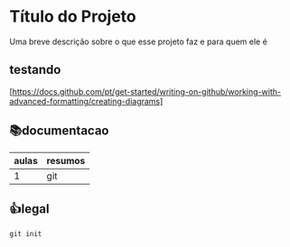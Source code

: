 
# Título do Projeto

Uma breve descrição sobre o que esse projeto faz e para quem ele é
## testando
[https://docs.github.com/pt/get-started/writing-on-github/working-with-advanced-formatting/creating-diagrams]

## 📚documentacao

| aulas | resumos |
|-----|---------|
| 1 | git |

## 👍legal

```
git init
```





